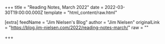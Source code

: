 
+++
title = "Reading Notes, March 2022"
date = 2022-03-30T19:00:00.000Z
template = "html_content/raw.html"

[extra]
feedName = "Jim Nielsen's Blog"
author = "Jim Nielsen"
originalLink = "https://blog.jim-nielsen.com/2022/reading-notes-march/"
raw = ""

+++


